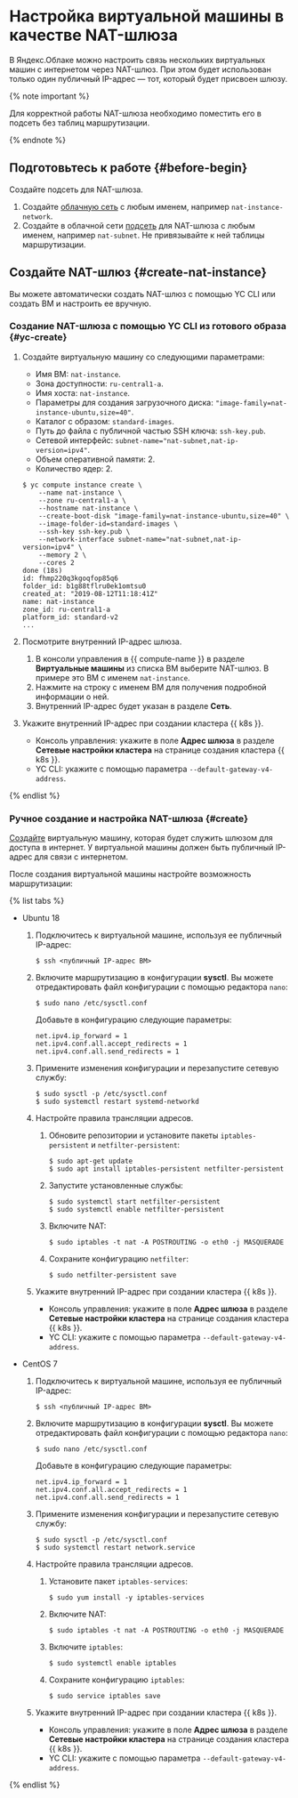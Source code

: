 # Настройка виртуальной машины в качестве NAT-шлюза

В Яндекс.Облаке можно настроить связь нескольких виртуальных машин с интернетом через NAT-шлюз. При этом будет использован только один публичный IP-адрес — тот, который будет присвоен шлюзу.

{% note important %}

Для корректной работы NAT-шлюза необходимо поместить его в подсеть без таблиц маршрутизации.

{% endnote %}

## Подготовьтесь к работе {#before-begin}

Создайте подсеть для NAT-шлюза.

1. Создайте [облачную сеть](../../vpc/operations/network-create.md) с любым именем, например `nat-instance-network`.
1. Создайте в облачной сети [подсеть](../../vpc/operations/subnet-create.md) для NAT-шлюза с любым именем, например `nat-subnet`. Не привязывайте к ней таблицы маршрутизации.

## Создайте NAT-шлюз {#create-nat-instance}

Вы можете автоматически создать NAT-шлюз c помощью YC CLI или создать ВМ и настроить ее вручную.

### Создание NAT-шлюза с помощью YC CLI из готового образа {#yc-create}

1. Создайте виртуальную машину со следующими параметрами:

    - Имя ВМ: `nat-instance`.
    - Зона доступности: `ru-central1-a`.
    - Имя хоста: `nat-instance`.
    - Параметры для создания загрузочного диска: `"image-family=nat-instance-ubuntu,size=40"`.
    - Каталог с образом: `standard-images`.
    - Путь до файла с публичной частью SSH ключа: `ssh-key.pub`.
    - Сетевой интерфейс: `subnet-name="nat-subnet,nat-ip-version=ipv4"`.
    - Объем оперативной памяти: 2.
    - Количество ядер: 2.
    
    ```
    $ yc compute instance create \
        --name nat-instance \
        --zone ru-central1-a \
        --hostname nat-instance \
        --create-boot-disk "image-family=nat-instance-ubuntu,size=40" \
        --image-folder-id=standard-images \
        --ssh-key ssh-key.pub \
        --network-interface subnet-name="nat-subnet,nat-ip-version=ipv4" \
        --memory 2 \
        --cores 2
    done (18s)
    id: fhmp220q3kgoqfop85q6
    folder_id: b1g88tflru0ek1omtsu0
    created_at: "2019-08-12T11:18:41Z"
    name: nat-instance
    zone_id: ru-central1-a
    platform_id: standard-v2
    ...
    ```

1. Посмотрите внутренний IP-адрес шлюза.

    1. В консоли управления в {{ compute-name }} в разделе **Виртуальные машины** из списка ВМ выберите NAT-шлюз. В примере это ВМ с именем `nat-instance`. 
    1. Нажмите на строку с именем ВМ для получения подробной информации о ней.
    1. Внутренний IP-адрес будет указан в разделе **Сеть**.

1. Укажите внутренний IP-адрес при создании кластера {{ k8s }}.

    - Консоль управления: укажите в поле **Адрес шлюза** в разделе **Сетевые настройки кластера** на странице создания кластера {{ k8s }}.
    - YC CLI: укажите с помощью параметра `--default-gateway-v4-address`.        

{% endlist %}

### Ручное создание и настройка NAT-шлюза {#create}

[Создайте](../../compute/quickstart/quick-create-linux.md) виртуальную машину, которая будет служить шлюзом для доступа в интернет. У виртуальной машины должен быть публичный IP-адрес для связи с интернетом.

После создания виртуальной машины настройте возможность маршрутизации:

{% list tabs %}

- Ubuntu 18
  
  1. Подключитесь к виртуальной машине, используя ее публичный IP-адрес:
  
     ```
     $ ssh <публичный IP-адрес ВМ>
     ```
  
  1. Включите маршрутизацию в конфигурации **sysctl**. Вы можете отредактировать файл конфигурации с помощью редактора `nano`:
  
     ```
     $ sudo nano /etc/sysctl.conf
     ```
  
     Добавьте в конфигурацию следующие параметры:
  
     ```
     net.ipv4.ip_forward = 1
     net.ipv4.conf.all.accept_redirects = 1
     net.ipv4.conf.all.send_redirects = 1
     ```
  
  1. Примените изменения конфигурации и перезапустите сетевую службу:
  
     ```
     $ sudo sysctl -p /etc/sysctl.conf
     $ sudo systemctl restart systemd-networkd
     ```
  
  1. Настройте правила трансляции адресов.
     1. Обновите репозитории и установите пакеты `iptables-persistent` и `netfilter-persistent`:
  
        ```
        $ sudo apt-get update
        $ sudo apt install iptables-persistent netfilter-persistent 
        ```
     
     1. Запустите установленные службы:
  
        ```
        $ sudo systemctl start netfilter-persistent 
        $ sudo systemctl enable netfilter-persistent
        ```
     
     1. Включите NAT:
  
        ```
        $ sudo iptables -t nat -A POSTROUTING -o eth0 -j MASQUERADE
        ```
     
     1. Сохраните конфигурацию `netfilter`:
  
        ```
        $ sudo netfilter-persistent save
        ```
        
  1. Укажите внутренний IP-адрес при создании кластера {{ k8s }}.
  
      - Консоль управления: укажите в поле **Адрес шлюза** в разделе **Сетевые настройки кластера** на странице создания кластера {{ k8s }}.
      - YC CLI: укажите с помощью параметра `--default-gateway-v4-address`. 
  
- CentOS 7
  
  1. Подключитесь к виртуальной машине, используя ее публичный IP-адрес:
  
     ```
     $ ssh <публичный IP-адрес ВМ>
     ```
  
  1. Включите маршрутизацию в конфигурации **sysctl**. Вы можете отредактировать файл конфигурации с помощью редактора `nano`:
  
     ```
     $ sudo nano /etc/sysctl.conf
     ```
  
     Добавьте в конфигурацию следующие параметры:
  
     ```
     net.ipv4.ip_forward = 1
     net.ipv4.conf.all.accept_redirects = 1
     net.ipv4.conf.all.send_redirects = 1
     ```
  
  1. Примените изменения конфигурации и перезапустите сетевую службу:
  
     ```
     $ sudo sysctl -p /etc/sysctl.conf
     $ sudo systemctl restart network.service
     ```
  
  1. Настройте правила трансляции адресов.
  
     1. Установите пакет `iptables-services`:
  
        ```
        $ sudo yum install -y iptables-services 
        ```
     
     1. Включите NAT:
  
        ```
        $ sudo iptables -t nat -A POSTROUTING -o eth0 -j MASQUERADE
        ```
  
     1. Включите `iptables`:
  
        ```
        $ sudo systemctl enable iptables
        ```
  
     1. Сохраните конфигурацию `iptables`:
  
        ```
        $ sudo service iptables save
        ```
        
  1. Укажите внутренний IP-адрес при создании кластера {{ k8s }}.
    
      - Консоль управления: укажите в поле **Адрес шлюза** в разделе **Сетевые настройки кластера** на странице создания кластера {{ k8s }}.
      - YC CLI: укажите с помощью параметра `--default-gateway-v4-address`.      
  
{% endlist %}
